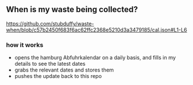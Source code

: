 ## When is my waste being collected?
  https://github.com/stubduffy/waste-when/blob/c57b2450f683f6ac62ffc2368e5210d3a3479185/cal.json#L1-L6
  
  ### how it works
  - opens the hamburg Abfuhrkalendar on a daily basis, and fills in my details to see the latest dates
  - grabs the relevant dates and stores them
  - pushes the update back to this repo
  
